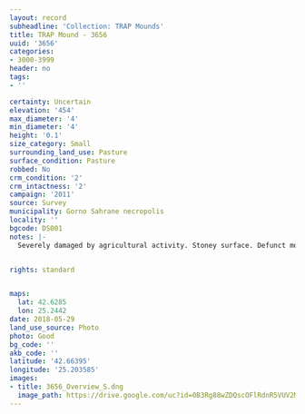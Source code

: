 ```yaml
---
layout: record
subheadline: 'Collection: TRAP Mounds'
title: TRAP Mound - 3656
uuid: '3656'
categories:
- 3000-3999
header: no
tags:
- ''

certainty: Uncertain
elevation: '454'
max_diameter: '4'
min_diameter: '4'
height: '0.1'
size_category: Small
surrounding_land_use: Pasture
surface_condition: Pasture
robbed: No
crm_condition: '2'
crm_intactness: '2'
campaign: '2011'
source: Survey
municipality: Gorno Sahrane necropolis
locality: ''
bgcode: DS001
notes: |-
  Severely damaged by agricultural activity. Stoney surface. Defunct mound.


rights: standard


maps:
  lat: 42.6285
  lon: 25.2442
date: 2018-05-29
land_use_source: Photo
photo: Good
bg_code: ''
akb_code: ''
latitude: '42.66395'
longitude: '25.203585'
images:
- title: 3656_Overview_S.dng
  image_path: https://drive.google.com/uc?id=0B3Rg88wZDQscOFlRdnR5VUV2MmM
---
```

